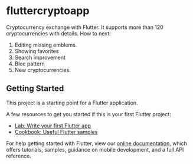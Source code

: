 # fluttercryptoapp

Cryptocurrency exchange with Flutter.
It supports more than 120 cryptocurrencies with details.
How to next:
1. Editing missing emblems.
2. Showing favorites
3. Search improvement
4. Bloc pattern
5. New cryptocurrencies.


## Getting Started

This project is a starting point for a Flutter application.

A few resources to get you started if this is your first Flutter project:

- [Lab: Write your first Flutter app](https://flutter.dev/docs/get-started/codelab)
- [Cookbook: Useful Flutter samples](https://flutter.dev/docs/cookbook)

For help getting started with Flutter, view our
[online documentation](https://flutter.dev/docs), which offers tutorials,
samples, guidance on mobile development, and a full API reference.
